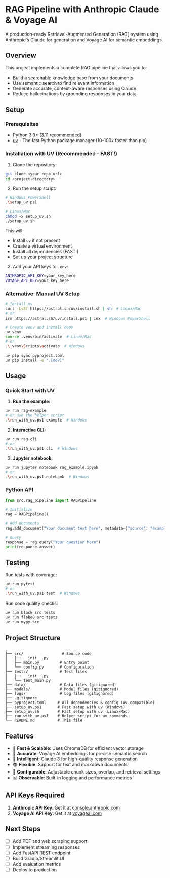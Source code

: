 # RAG Pipeline with Anthropic Claude & Voyage AI

A production-ready Retrieval-Augmented Generation (RAG) system using Anthropic's Claude for generation and Voyage AI for semantic embeddings.

## Overview

This project implements a complete RAG pipeline that allows you to:
- Build a searchable knowledge base from your documents
- Use semantic search to find relevant information
- Generate accurate, context-aware responses using Claude
- Reduce hallucinations by grounding responses in your data

## Setup

### Prerequisites
- Python 3.9+ (3.11 recommended)
- [uv](https://github.com/astral-sh/uv) - The fast Python package manager (10-100x faster than pip)

### Installation with UV (Recommended - FAST!)

1. Clone the repository:
```bash
git clone <your-repo-url>
cd <project-directory>
```

2. Run the setup script:
```bash
# Windows PowerShell
.\setup_uv.ps1

# Linux/Mac
chmod +x setup_uv.sh
./setup_uv.sh
```

This will:
- Install `uv` if not present
- Create a virtual environment
- Install all dependencies (FAST!)
- Set up your project structure

3. Add your API keys to `.env`:
```bash
ANTHROPIC_API_KEY=your_key_here
VOYAGE_API_KEY=your_key_here
```

### Alternative: Manual UV Setup

```bash
# Install uv
curl -LsSf https://astral.sh/uv/install.sh | sh  # Linux/Mac
# or
irm https://astral.sh/uv/install.ps1 | iex  # Windows PowerShell

# Create venv and install deps
uv venv
source .venv/bin/activate  # Linux/Mac
# or
.\.venv\Scripts\activate  # Windows

uv pip sync pyproject.toml
uv pip install -e ".[dev]"
```

## Usage

### Quick Start with UV

1. **Run the example:**
```bash
uv run rag-example
# or use the helper script
.\run_with_uv.ps1 example  # Windows
```

2. **Interactive CLI:**
```bash
uv run rag-cli
# or
.\run_with_uv.ps1 cli  # Windows
```

3. **Jupyter notebook:**
```bash
uv run jupyter notebook rag_example.ipynb
# or
.\run_with_uv.ps1 notebook  # Windows
```

### Python API

```python
from src.rag_pipeline import RAGPipeline

# Initialize
rag = RAGPipeline()

# Add documents
rag.add_document("Your document text here", metadata={"source": "example"})

# Query
response = rag.query("Your question here")
print(response.answer)
```

## Testing

Run tests with coverage:
```bash
uv run pytest
# or
.\run_with_uv.ps1 test  # Windows
```

Run code quality checks:
```bash
uv run black src tests
uv run flake8 src tests
uv run mypy src
```

## Project Structure

```
.
├── src/                 # Source code
│   ├── __init__.py
│   ├── main.py         # Entry point
│   └── config.py       # Configuration
├── tests/              # Test files
│   ├── __init__.py
│   └── test_main.py
├── data/               # Data files (gitignored)
├── models/             # Model files (gitignored)
├── logs/               # Log files (gitignored)
├── .gitignore
├── pyproject.toml     # All dependencies & config (uv-compatible)
├── setup_uv.ps1       # Fast setup with uv (Windows)
├── setup_uv.sh        # Fast setup with uv (Linux/Mac)
├── run_with_uv.ps1    # Helper script for uv commands
└── README.md          # This file
```

## Features

- 🚀 **Fast & Scalable**: Uses ChromaDB for efficient vector storage
- 🎯 **Accurate**: Voyage AI embeddings for precise semantic search
- 💬 **Intelligent**: Claude 3 for high-quality response generation
- 📚 **Flexible**: Support for text and markdown documents
- 🔧 **Configurable**: Adjustable chunk sizes, overlap, and retrieval settings
- 📊 **Observable**: Built-in logging and performance metrics

## API Keys Required

1. **Anthropic API Key**: Get it at [console.anthropic.com](https://console.anthropic.com/)
2. **Voyage AI API Key**: Get it at [voyageai.com](https://www.voyageai.com/)

## Next Steps

- [ ] Add PDF and web scraping support
- [ ] Implement streaming responses
- [ ] Add FastAPI REST endpoint
- [ ] Build Gradio/Streamlit UI
- [ ] Add evaluation metrics
- [ ] Deploy to production
